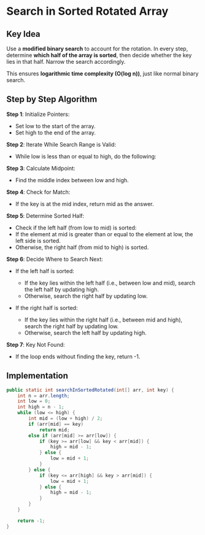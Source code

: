 # Search in Sorted Rotated Array

## Key Idea

Use a **modified binary search** to account for the rotation. In every step, determine **which half of the array is sorted**, then decide whether the key lies in that half. Narrow the search accordingly.

This ensures **logarithmic time complexity (O(log n))**, just like normal binary search.

## Step by Step Algorithm

**Step 1**: Initialize Pointers:

- Set low to the start of the array.
- Set high to the end of the array.

**Step 2**: Iterate While Search Range is Valid:

- While low is less than or equal to high, do the following:

**Step 3**: Calculate Midpoint:

- Find the middle index between low and high.

**Step 4**: Check for Match:

- If the key is at the mid index, return mid as the answer.

**Step 5**: Determine Sorted Half:

- Check if the left half (from low to mid) is sorted:
- If the element at mid is greater than or equal to the element at low, the left side is sorted.
- Otherwise, the right half (from mid to high) is sorted.

**Step 6**: Decide Where to Search Next:

- If the left half is sorted:

  - If the key lies within the left half (i.e., between low and mid), search the left half by updating high.
  - Otherwise, search the right half by updating low.

- If the right half is sorted:
  - If the key lies within the right half (i.e., between mid and high), search the right half by updating low.
  - Otherwise, search the left half by updating high.

**Step 7**: Key Not Found:

- If the loop ends without finding the key, return -1.

## Implementation

```java
public static int searchInSortedRotated(int[] arr, int key) {
    int n = arr.length;
    int low = 0;
    int high = n - 1;
    while (low <= high) {
        int mid = (low + high) / 2;
        if (arr[mid] == key)
            return mid;
        else if (arr[mid] >= arr[low]) {
            if (key >= arr[low] && key < arr[mid]) {
                high = mid - 1;
            } else {
                low = mid + 1;
            }
        } else {
            if (key <= arr[high] && key > arr[mid]) {
                low = mid + 1;
            } else {
                high = mid - 1;
            }
        }
    }

    return -1;
}
```
